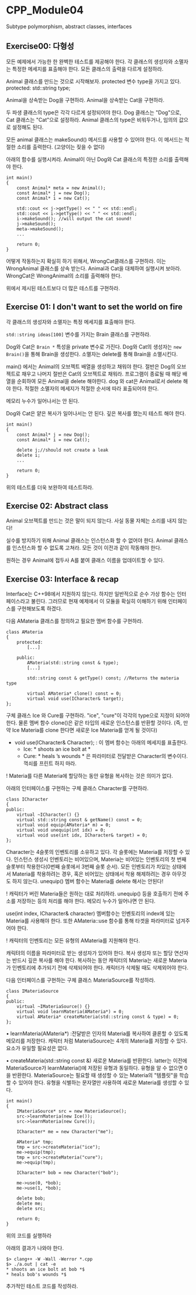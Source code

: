 # CPP_Module04
Subtype polymorphism, abstract classes, interfaces

## Exercise00: 다형성

모든 예제에서 가능한 한 완벽한 테스트를 제공해야 한다.
각 클래스의 생성자와 소멸자는 특정한 메세지를 표출해야 한다. 모든 클래스의 출력을 다르게 설정하라.

Animal 클래스를 만드는 것으로 시작해보자. 
protected 변수 type을 가지고 있다.
protected:
	std::string type;

Animal을 상속받는 Dog을 구현하라.
Animal을 상속받는 Cat을 구현하라.

두 파생 클래스의 type은 각각 다르게 설정되어야 한다. Dog 클래스는 "Dog"으로, Cat 클래스는 "Cat"으로 설정하라.
Animal 클래스의 type은 비워두거나, 임의의 값으로 설정해도 된다.

모든 animal 클래스는 makeSound() 메서드를 사용할 수 있어야 한다.
이 메서드는 적절한 소리를 출력한다. (고양이는 짖을 수 없다)

아래의 함수를 실행시켜라.
Animal이 아닌 Dog와 Cat 클래스의 특정한 소리를 출력해야 한다.
```
int main()
{
	const Animal* meta = new Animal();
	const Animal* j = new Dog();
	const Animal* i = new Cat();
	
	std::cout << j->getType() << " " << std::endl;
	std::cout << i->getType() << " " << std::endl;
	i->makeSound(); //will output the cat sound!
	j->makeSound();
	meta->makeSound();
	...

	return 0;
}
```
어떻게 작동하는지 확실히 하기 위해서, WrongCat클래스를 구현하라. 이는 WrongAnimal 클래스를 상속 받는다. Animal과 Cat을 대체하여 실행시켜 보아라. WrongCat은 WrongAnimal의 소리를 출력해야 한다.

위에서 제시된 테스트보다 더 많은 테스트를 구현하라.

## Exercise 01: I don't want to set the world on fire

각 클래스의 생성자와 소멸자는 특정 메세지를 표출해야 한다.

`std::string ideas[100]` 변수를 가지는 Brain 클래스를 구현하라.

Dog와 Cat은 `Brain *` 특성을 private 변수로 가진다.
Dog와 Cat의 생성자는 `new Brain()`을 통해 Brain을 생성한다.
소멸자는 delete를 통해 Brain을 소멸시킨다.

main() 에서는 Animal의 오브젝트 배열을 생성하고 채워야 한다. 절반은 Dog의 오브젝트로 채우고 나머지 절반은 Cat의 오브젝트로 채워라. 프로그램이 종료될 때 해당 배열을 순회하여 모든 Animal을 delete 해야한다. dog 와 cat은 Animal로서 delete 해야 한다. 적절한 소멸자의 메세지가 적절한 순서에 따라 표출되어야 한다.

메모리 누수가 일어나서는 안 된다.

Dog와 Cat은 얕은 복사가 일어나서는 안 된다. 깊은 복사를 했는지 테스트 해야 한다.

```
int main()
{
	const Animal* j = new Dog();
	const Animal* i = new Cat();
	
	delete j;//should not create a leak
	delete i;
	...
	
	return 0;
}
```
위의 테스트를 더욱 보완하여 테스트하라.

## Exercise 02: Abstract class

Animal 오브젝트를 만드는 것은 말이 되지 않는다. 사실 동물 자체는 소리를 내지 않는다!

실수를 방지하기 위해 Animal 클래스는 인스턴스화 할 수 없어야 한다. Animal 클래스를 인스턴스화 할 수 없도록 고쳐라. 모든 것이 이전과 같이 작동해야 한다.

원하는 경우 Animal에 접두사 A를 붙여 클래스 이름을 업데이트할 수 있다.

## Exercise 03: Interface & recap

Interface는 C++98에서 지원하지 않는다. 하지만 일반적으로 순수 가상 함수는 인터페이스라고 불린다. 그러므로 현재 예제에서 이 모듈을 확실히 이해하기 위해 인터페이스를 구현해보도록 하겠다.

다음 AMateria 클래스를 정의하고 필요한 멤버 함수를 구현하라.
```
class AMateria
{
	protected:
		[...]

	public:
		AMateria(std::string const & type);
		[...]
		
		std::string const & getType() const; //Returns the materia type
		
		virtual AMateria* clone() const = 0;
		virtual void use(ICharacter& target);
};
```

구체 클래스 Ice 와 Cure를 구현하라. "ice", "cure"이 각각의 type으로 지정이 되어야 한다. 물론 멤버 함수 clone()은 같은 타입의 새로운 인스턴스를 반환할 것이다. (즉, 만약 Ice Materia를 clone 한다면 새로운 Ice Materia를 얻게 될 것이다)

- void use(ICharacter& Character);
	: 이 멤버 함수는 아래의 메세지를 표출한다.
	- Ice: * shoots an ice bolt at <name> *
	- Cure: * heals <name>’s wounds *
	<name>은 파라미터로 전달받은 Character의 변수이다. 꺽쇠를 프린트 하지 마라.

! Materia를 다른 Materia에 할당하는 동안 유형을 복사하는 것은 의미가 없다.

아래의 인터페이스를 구현하는 구체 클래스 Character를 구현하라. 
```
class ICharacter
{
public:
	virtual ~ICharacter() {}
	virtual std::string const & getName() const = 0;
	virtual void equip(AMateria* m) = 0;
	virtual void unequip(int idx) = 0;
	virtual void use(int idx, ICharacter& target) = 0;
};
```

Character는 4슬롯의 인벤토리를 소유하고 있다. 각 슬롯에는 Materia를 저장할 수 있다. 인스턴스 생성시 인벤토리는 비어있으며, Materia는 비어있는 인벤토리의 첫 번째 슬롯부터 착용한다(0번째 슬롯에서 3번째 슬롯 순서). 모든 인벤토리가 차있는 상태에서 Materia를 착용하려는 경우, 혹은 비어있는 상태에서 착용 해제하려는 경우 아무것도 하지 않는다. unequip() 멤버 함수는 Materia를 delete 해서는 안된다!

! 캐릭터가 버린 Materia들은 원하는 대로 처리하라.
unequip() 등을 호출하기 전에 주소를 저장하는 등의 처리를 해야 한다. 
메모리 누수가 일어나면 안 된다.

use(int index, ICharacter& character) 멤버함수는 인벤토리의 index에 있는 Materia를 사용해야 한다. 또한 AMateria::use 함수를 통해 타겟을 파라미터로 넘겨주어야 한다.

! 캐릭터의 인벤토리는 모든 유형의 AMateria를 지원해야 한다.

캐릭텨의 이름을 파라미터로 받는 생성자가 있어야 한다. 복사 생성자 또는 할당 연산자는 반드시 깊은 복사를 해야 한다. 복사하는 동안 캐릭터의 Materia는 새로운 Materia가 인벤토리에 추가되기 전에 삭제되어야 한다. 캐릭터가 삭제될 때도 삭제외어야 한다. 

다음 인터페이스를 구현하는 구체 클래스 MateriaSource를 작성하라.
```
class IMateriaSource
{
public:
	virtual ~IMateriaSource() {}
	virtual void learnMateria(AMateria*) = 0;
	virtual AMateria* createMateria(std::string const & type) = 0;
};
```

• learnMateria(AMateria*)
	:전달받은 인자의 Materia를 복사하여 클론할 수 있도록 메모리를 저장한다. 캐릭터 처럼 MateriaSource는 4개의 Materia를 저장할 수 있다. 요소가 유일할 필요성은 없다.

• createMateria(std::string const &)
	새로운 Materia를 반환한다. latter는 이전에 MateriaSource가 learnMateria()에 저장된 유형과 동일하다. 유형을 알 수 없으면 0을 반환한다.
	MateriaSource는 필요할 때 생성할 수 있는 Materia의 "템플릿"을 학습할 수 있어야 한다. 유형을 식별하는 문자열만 사용하여 새로운 Materia를 생성할 수 있다. 

```
int main()
{
	IMateriaSource* src = new MateriaSource();
	src->learnMateria(new Ice());
	src->learnMateria(new Cure());
	
	ICharacter* me = new Character("me");
	
	AMateria* tmp;
	tmp = src->createMateria("ice");
	me->equip(tmp);
	tmp = src->createMateria("cure");
	me->equip(tmp);
	
	ICharacter* bob = new Character("bob");
	
	me->use(0, *bob);
	me->use(1, *bob);
	
	delete bob;
	delete me;
	delete src;
	
	return 0;
}
```
위의 코드를 실행하라

아래의 결과가 나와야 한다.
```
$> clang++ -W -Wall -Werror *.cpp
$> ./a.out | cat -e
* shoots an ice bolt at bob *$
* heals bob's wounds *$
```
추가적인 테스트 코드를 작성하라.